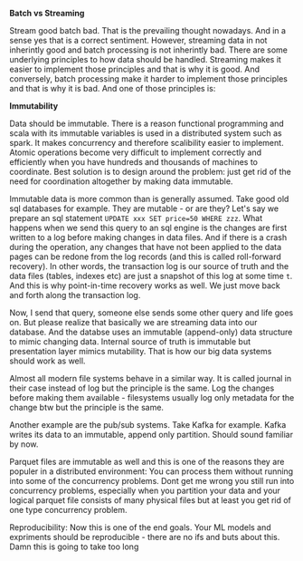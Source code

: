 __Batch vs Streaming__

Stream good batch bad.  That is the prevailing thought nowadays.  And in a sense yes that is a correct sentiment.  However, streaming data in not inherintly good and batch processing is not inherintly bad.  There are some underlying principles to how data should be handled.  Streaming makes it easier to implement those principles and that is why it is good.  And conversely, batch processing make it harder to implement those principles and that is why it is bad.  And one of those principles is:

__Immutability__

Data should be immutable.  There is a reason functional programming and scala with its immutable variables is used in a distributed system such as spark.  It makes concurrency and therefore scalibility easier to implement.  Atomic operations become very difficult to implement correctly and efficiently when you have hundreds and thousands of machines to coordinate.  Best solution is to design around the problem: just get rid of the need for coordination altogether by making data immutable.

Immutable data is more common than is generally assumed.  Take good old sql databases for example.  They are mutable - or are they?  Let's say we prepare an sql statement `UPDATE xxx SET price=50 WHERE zzz`.  What happens when we send this query to an sql engine is the changes are first written to a log before making changes in data files.  And if there is a crash during the operation, any changes that have not been applied to the data pages can be redone from the log records (and this is called roll-forward recovery).  In other words, the transaction log is our source of truth and the data files (tables, indexes etc) are just a snapshot of this log at some time `t`.  And this is why point-in-time recovery works as well.  We just move back and forth along the transaction log.

Now, I send that query, someone else sends some other query and life goes on.  But please realize that basically we are streaming data into our database.  And the databse uses an immutable (append-only) data structure to mimic changing data.  Internal source of truth is immutable but presentation layer mimics mutability.  That is how our big data systems should work as well.

Almost all modern file systems behave in a similar way.  It is called journal in their case instead of log but the principle is the same.  Log the changes before making them available - filesystems usually log only metadata for the change btw but the principle is the same. 

Another example are the pub/sub systems.  Take Kafka for example. Kafka writes its data to an immutable, append only partition. Should sound familiar by now.

Parquet files are immutable as well and this is one of the reasons they are populer in a distributed environment: You can process them without running into some of the concurrency problems.  Dont get me wrong you still run into concurrency problems, especially when you partition your data and your logical parquet file consists of many physical files but at least you get rid of one type concurrency problem.

Reproducibility: Now this is one of the end goals.  Your ML models and expriments should be reproducible - there are no ifs and buts about this.  Damn this is going to take too long

